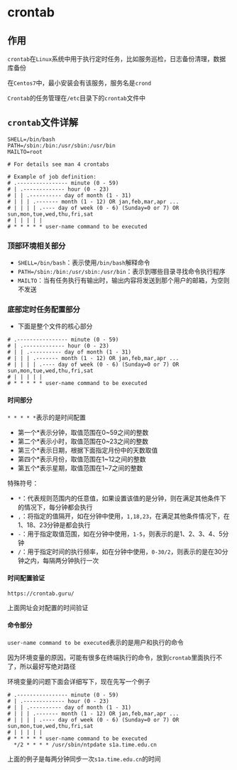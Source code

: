 # crontab


## 作用

`crontab`在`Linux`系统中用于执行定时任务，比如服务巡检，日志备份清理，数据库备份

在`Centos7`中，最小安装会有该服务，服务名是`crond`



`Crontab`的任务管理在`/etc`目录下的`crontab`文件中

## `crontab`文件详解

```shell
SHELL=/bin/bash
PATH=/sbin:/bin:/usr/sbin:/usr/bin
MAILTO=root

# For details see man 4 crontabs

# Example of job definition:
# .---------------- minute (0 - 59)
# | .------------- hour (0 - 23)
# | | .---------- day of month (1 - 31)
# | | | .------- month (1 - 12) OR jan,feb,mar,apr ...
# | | | | .---- day of week (0 - 6) (Sunday=0 or 7) OR sun,mon,tue,wed,thu,fri,sat
# | | | | |
# * * * * * user-name command to be executed
```

### 顶部环境相关部分

- `SHELL=/bin/bash`：表示使用`/bin/bash`解释命令
- `PATH=/sbin:/bin:/usr/sbin:/usr/bin`：表示到哪些目录寻找命令执行程序
- `MAILTO`：当有任务执行有输出时，输出内容将发送到那个用户的邮箱，为空则不发送

### 底部定时任务配置部分

- 下面是整个文件的核心部分

```shell
# .---------------- minute (0 - 59)
# | .------------- hour (0 - 23)
# | | .---------- day of month (1 - 31)
# | | | .------- month (1 - 12) OR jan,feb,mar,apr ...
# | | | | .---- day of week (0 - 6) (Sunday=0 or 7) OR sun,mon,tue,wed,thu,fri,sat
# | | | | |
# * * * * * user-name command to be executed
```

#### 时间部分

`* * * * *`表示的是时间配置

- 第一个*表示分钟，取值范围在0~59之间的整数
- 第二个*表示小时，取值范围在0~23之间的整数
- 第三个*表示日期，根据下面指定月份中的天数取值
- 第四个*表示月份，取值范围在1~12之间的整数
- 第五个*表示星期，取值范围在1~7之间的整数

特殊符号：

- `*`：代表规则范围内的任意值，如果设置该值的是分钟，则在满足其他条件下的情况下，每分钟都会执行
- `,`：将指定的值隔开，如在分钟中使用，`1,18,23`，在满足其他条件情况下，在1、18、23分钟是都会执行
- `-`：用于指定取值范围，如在分钟中使用，`1-5`，则表示的是1、2、3、4、5分钟
- `/`：用于指定时间的执行频率，如在分钟中使用，`0-30/2`，则表示的是在30分钟之内，每隔两分钟执行一次

#### 时间配置验证

`https://crontab.guru/`

上面网址会对配置的时间验证

#### 命令部分

`user-name command to be executed`表示的是用户和执行的命令

因为环境变量的原因，可能有很多在终端执行的命令，放到`crontab`里面执行不了，所以最好写绝对路径

环境变量的问题下面会详细写下，现在先写一个例子

```
# .---------------- minute (0 - 59)
# | .------------- hour (0 - 23)
# | | .---------- day of month (1 - 31)
# | | | .------- month (1 - 12) OR jan,feb,mar,apr ...
# | | | | .---- day of week (0 - 6) (Sunday=0 or 7) OR sun,mon,tue,wed,thu,fri,sat
# | | | | |
# * * * * * user-name command to be executed
  */2 * * * * /usr/sbin/ntpdate s1a.time.edu.cn
```

上面的例子是每两分钟同步一次`s1a.time.edu.cn`的时间


